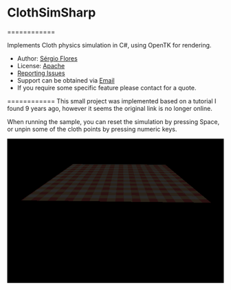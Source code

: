 # ClothSimSharp
============

Implements Cloth physics simulation in C#, using OpenTK for rendering.

* Author: [Sérgio Flores](https://github.com/relfos)
* License: [Apache](https://www.apache.org/licenses/)
* [Reporting Issues](https://github.com/relfos/ClothSimSharp/issues)
* Support can be obtained via [Email](mailto:sergio.flores@lunarlabs.pt)
* If you require some specific feature please contact for a quote.

============
This small project was implemented based on a tutorial I found 9 years ago, however it seems the original link is no longer online.

When running the sample, you can reset the simulation by pressing Space, or unpin some of the cloth points by pressing numeric keys.

![Sample Output](/clothsimb.gif)
